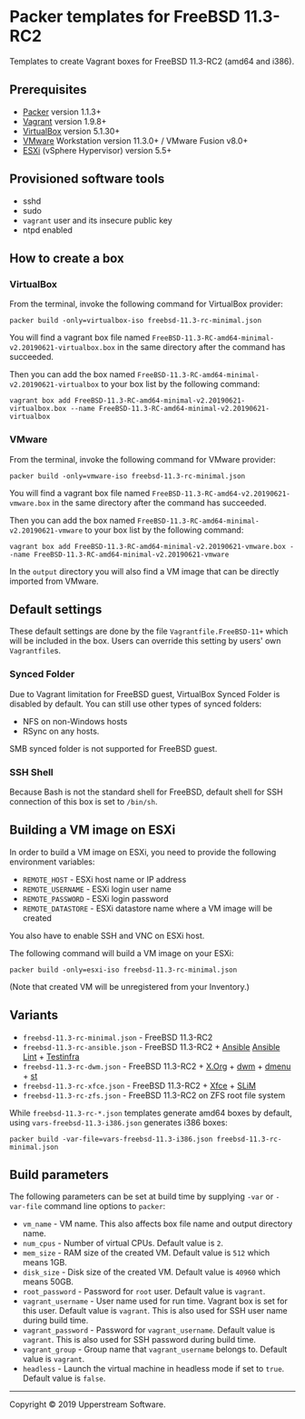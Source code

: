 # Packer templates for FreeBSD 11.3-RC2

Templates to create Vagrant boxes for FreeBSD 11.3-RC2 (amd64 and i386).


## Prerequisites

* [Packer][] version 1.1.3+
* [Vagrant][] version 1.9.8+
* [VirtualBox][] version 5.1.30+
* [VMware][] Workstation version 11.3.0+ / VMware Fusion v8.0+
* [ESXi][] (vSphere Hypervisor) version 5.5+

[ESXi]: http://www.vmware.com/products/vsphere-hypervisor
    "Free VMware vSphere Hypervisor, Free Virtualization (ESXi)"
[Packer]: https://www.packer.io/ "Packer by HashiCorp"
[Vagrant]: https://www.vagrantup.com/ "Vagrant"
[VirtualBox]: https://www.virtualbox.org/ "Oracle VM VirtualBox"
[VMware]: http://www.vmware.com/
    "VMware Virtualization for Desktop &amp; Server, Application,
    Public &amp; Hybrid Clouds"


## Provisioned software tools

* sshd
* sudo
* `vagrant` user and its insecure public key
* ntpd enabled


## How to create a box

### VirtualBox

From the terminal, invoke the following command for VirtualBox provider:

    packer build -only=virtualbox-iso freebsd-11.3-rc-minimal.json

You will find a vagrant box file named `FreeBSD-11.3-RC-amd64-minimal-v2.20190621-virtualbox.box`
in the same directory after the command has succeeded.

Then you can add the box named `FreeBSD-11.3-RC-amd64-minimal-v2.20190621-virtualbox`
to your box list by the following command:

    vagrant box add FreeBSD-11.3-RC-amd64-minimal-v2.20190621-virtualbox.box --name FreeBSD-11.3-RC-amd64-minimal-v2.20190621-virtualbox

### VMware

From the terminal, invoke the following command for VMware provider:

    packer build -only=vmware-iso freebsd-11.3-rc-minimal.json

You will find a vagrant box file named `FreeBSD-11.3-RC-amd64-v2.20190621-vmware.box`
in the same directory after the command has succeeded.

Then you can add the box named `FreeBSD-11.3-RC-amd64-minimal-v2.20190621-vmware`
to your box list by the following command:

    vagrant box add FreeBSD-11.3-RC-amd64-minimal-v2.20190621-vmware.box --name FreeBSD-11.3-RC-amd64-minimal-v2.20190621-vmware

In the `output` directory you will also find a VM image that can be
directly imported from VMware.


## Default settings

These default settings are done by the file `Vagrantfile.FreeBSD-11+`
which will be included in the box.  Users can override this setting by
users' own `Vagrantfile`s.

### Synced Folder

Due to Vagrant limitation for FreeBSD guest, VirtualBox Synced Folder
is disabled by default.  You can still use other types of synced
folders:

* NFS on non-Windows hosts
* RSync on any hosts.

SMB synced folder is not supported for FreeBSD guest.

### SSH Shell

Because Bash is not the standard shell for FreeBSD, default shell for
SSH connection of this box is set to `/bin/sh`.


## Building a VM image on ESXi

In order to build a VM image on ESXi, you need to provide the following
environment variables:

* `REMOTE_HOST` - ESXi host name or IP address
* `REMOTE_USERNAME` - ESXi login user name
* `REMOTE_PASSWORD` - ESXi login password
* `REMOTE_DATASTORE` - ESXi datastore name where a VM image will be
   created

You also have to enable SSH and VNC on ESXi host.

The following command will build a VM image on your ESXi:

    packer build -only=esxi-iso freebsd-11.3-rc-minimal.json

(Note that created VM will be unregistered from your Inventory.)


## Variants

* `freebsd-11.3-rc-minimal.json` - FreeBSD 11.3-RC2
* `freebsd-11.3-rc-ansible.json` - FreeBSD 11.3-RC2 + [Ansible][] [Ansible Lint] + [Testinfra][]
* `freebsd-11.3-rc-dwm.json` - FreeBSD 11.3-RC2 + [X.Org][] + [dwm][] + [dmenu][] + [st][]
* `freebsd-11.3-rc-xfce.json` - FreeBSD 11.3-RC2 + [Xfce][] + [SLiM][]
* `freebsd-11.3-rc-zfs.json` - FreeBSD 11.3-RC2 on ZFS root file system

While `freebsd-11.3-rc-*.json` templates generate amd64 boxes by default, using `vars-freebsd-11.3-i386.json` generates i386 boxes:

    packer build -var-file=vars-freebsd-11.3-i386.json freebsd-11.3-rc-minimal.json

[Ansible]: https://www.ansible.com/ "Ansible is Simple IT Automation"
[Ansible Lint]: https://docs.ansible.com/ansible-lint/
  "Ansible Lint Documentation &mdash; Ansible Documentation"
[dmenu]: http://tools.suckless.org/dmenu/ "dmenu | suckless.org tools"
[dwm]: http://dwm.suckless.org/
  "suckless.org dwm - dynamic window manager"
[SLiM]: https://sourceforge.net/projects/slim.berlios/
  "SLiM download | SourceForge.net"
[st]: http://st.suckless.org/ "suckless.org st - simple terminal"
[Testinfra]: https://testinfra.readthedocs.io/en/latest/
  "Testinfra test your infrastructure &mdash; testinfra 1.6.4 documentation"
[X.Org]: https://www.x.org/wiki/ "X.Org"
[Xfce]: http://www.xfce.org/ "Xfce Desktop Environment"


## Build parameters

The following parameters can be set at build time by supplying `-var`
or `-var-file` command line options to `packer`:

* `vm_name` - VM name.  This also affects box file name and output
  directory name.
* `num_cpus` - Number of virtual CPUs.  Default value is `2`.
* `mem_size` - RAM size of the created VM.  Default value is `512`
  which means 1GB.
* `disk_size` - Disk size of the created VM.  Default value is `40960`
  which means 50GB.
* `root_password` - Password for `root` user.  Default value is
  `vagrant`.
* `vagrant_username` - User name used for run time.  Vagrant box is set
  for this user.  Default value is `vagrant`.
  This is also used for SSH user name during build time.
* `vagrant_password` - Password for `vagrant_username`.  Default value
  is `vagrant`.  This is also used for SSH password during build time.
* `vagrant_group` - Group name that `vagrant_username` belongs to.
  Default value is `vagrant`.
* `headless` - Launch the virtual machine in headless mode if set to
  `true`.  Default value is `false`.


- - -

Copyright &copy; 2019 Upperstream Software.
